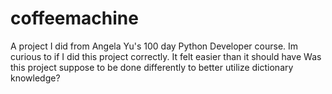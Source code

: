 # coffeemachine
A project I did from Angela Yu's 100 day Python Developer course.
Im curious to if I did this project correctly.  It felt easier than it should have
Was this project suppose to be done differently to better utilize dictionary knowledge?

